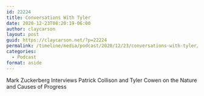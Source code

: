 ```yaml
---
id: 22224
title: Conversations With Tyler
date: 2020-12-23T08:20:19-06:00
author: claycarson
layout: post
guid: https://claycarson.net/?p=22224
permalink: /timeline/media/podcast/2020/12/23/conversations-with-tyler/
categories:
  - Podcast
format: aside
---
```

<div class="media-details">Mark Zuckerberg Interviews Patrick Collison and Tyler Cowen on the Nature and Causes of Progress</div>

<div class="media-creator"></div>

<div class="media-rating"></div>